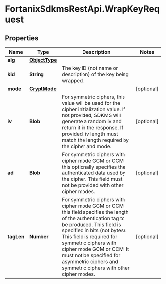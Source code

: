 # FortanixSdkmsRestApi.WrapKeyRequest

## Properties
Name | Type | Description | Notes
------------ | ------------- | ------------- | -------------
**alg** | [**ObjectType**](ObjectType.md) |  | 
**kid** | **String** | The key ID (not name or description) of the key being wrapped. | 
**mode** | [**CryptMode**](CryptMode.md) |  | [optional] 
**iv** | **Blob** | For symmetric ciphers, this value will be used for the cipher initialization value. If not provided, SDKMS will generate a random iv and return it in the response. If provided, iv length must match the length required by the cipher and mode.  | [optional] 
**ad** | **Blob** | For symmetric ciphers with cipher mode GCM or CCM, this optionally specifies the authenticated data used by the cipher. This field must not be provided with other cipher modes.  | [optional] 
**tagLen** | **Number** | For symmetric ciphers with cipher mode GCM or CCM, this field specifies the length of the authentication tag to be produced. This field is specified in bits (not bytes). This field is required for symmetric ciphers with cipher mode GCM or CCM. It must not be specified for asymmetric ciphers and symmetric ciphers with other cipher modes. | [optional] 


